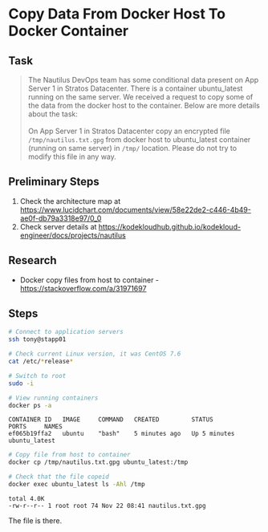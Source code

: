 # Copy Data From Docker Host To Docker Container

## Task

> The Nautilus DevOps team has some conditional data present on App Server 1 in Stratos Datacenter. There is a container ubuntu_latest running on the same server. We received a request to copy some of the data from the docker host to the container. Below are more details about the task:<br><br>On App Server 1 in Stratos Datacenter copy an encrypted file `/tmp/nautilus.txt.gpg` from docker host to ubuntu_latest container (running on same server) in `/tmp/` location. Please do not try to modify this file in any way.

## Preliminary Steps

1. Check the architecture map at https://www.lucidchart.com/documents/view/58e22de2-c446-4b49-ae0f-db79a3318e97/0_0
2. Check server details at https://kodekloudhub.github.io/kodekloud-engineer/docs/projects/nautilus

## Research

* Docker copy files from host to container - https://stackoverflow.com/a/31971697

## Steps

```bash
# Connect to application servers
ssh tony@stapp01

# Check current Linux version, it was CentOS 7.6
cat /etc/*release*

# Switch to root
sudo -i

# View running containers
docker ps -a
```

```
CONTAINER ID   IMAGE     COMMAND   CREATED         STATUS         PORTS     NAMES
ef065b19ffa2   ubuntu    "bash"    5 minutes ago   Up 5 minutes             ubuntu_latest
```

```bash
# Copy file from host to container
docker cp /tmp/nautilus.txt.gpg ubuntu_latest:/tmp

# Check that the file copeid
docker exec ubuntu_latest ls -Ahl /tmp
```

```
total 4.0K
-rw-r--r-- 1 root root 74 Nov 22 08:41 nautilus.txt.gpg
```

The file is there.